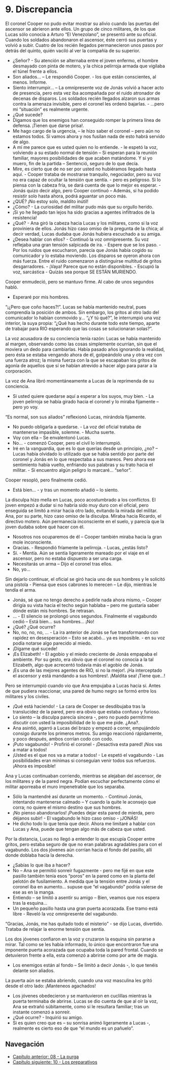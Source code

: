 # 9. Discrepancia

El coronel Cooper no pudo evitar mostrar su alivio cuando las puertas del ascensor se abrieron ante ellos. Un grupo de cinco militares, de los que Lucas sólo conocía a Arturo “El Venezolano”, se presentó ante su oficial. Cuando los soldados abandonaron el ascensor, éste cerró sus puertas y volvió a subir. Cuatro de los recién llegados permanecieron unos pasos por detrás del quinto, quién vaciló al ver la compañía de su superior.

- ¿Señor? - Su atención se alternaba entre el joven enfermo, el hombre desmayado con pinta de motero, y la chica pelirroja armada que vigilaba el túnel frente a ellos. 
- Son aliados... – Le respondió Cooper. - los que están conscientes, al menos. Informe.
- Siento interrumpir... – La omnipresente voz de Jonás volvió a hacer acto de presencia, pero esta vez iba acompañada por el ruido atronador de decenas de disparos. Los soldados  recién llegados alzaron sus armas contra la amenaza invisible, pero el coronel les ordenó bajarlas. - ...pero mi “situación” es realmente urgente.
- ¿Qué sucede?
- Digamos que los enemigos han conseguido romper la primera línea de defensa. ¡Tienen que darse prisa!.
- Me hago cargo de la urgencia, – le hizo saber el coronel – pero aún no estamos todos. Si vamos ahora y nos fusilan nada de esto habrá servido de algo.
- A mí me parece que es usted quien no lo entiende. - le espetó la voz, volviendo a su estado normal de tensión – Si esperan para la reunión familiar, mayores posibilidades de que acaben matándome. Y si yo muero, fin de la partida – Sentenció, seguro de lo que decía.
- Mire, es cierto que de no ser por usted no hubiéramos llegado hasta aquí. - Cooper trataba de mostrarse tranquilo, negociador, pero su voz no era capaz de ocultar la tensión que sentía. - pero es peligroso. Si lo piensa con la cabeza fría, se dará cuenta de que lo mejor es esperar. - Jonás quizo decir algo, pero Cooper continuó – Además, si ha podido resistir solo hasta ahora, podrá aguantar un poco más.
- ¿QUÉ? ¡No estoy solo, maldito inútil!
- ¿Cómo? - La curiosidad del militar pudo más que su orgullo herido.
- ¡Si yo he llegado tan lejos ha sido gracias a agentes infiltrados de la resistencia! 
- ¿Qué? - Ana giró la cabeza hacia Lucas y los militares, como si la voz proviniera de ellos. Jonás hizo caso omiso de la pregunta de la chica; al decir verdad, Lucas dudaba que Jonás hubiera escuchado a su amiga.
- ¿Desea hablar con ellos? - Continuó la voz omnipresente. Su voz reflejaba una gran tensión salpicada de ira. - Espere que se los paso. - Por los ruidos que escucharon, parecía que Jonás había cogido su comunicador y lo estaba moviendo. Los disparos se oyeron ahora con más fuerza. Entre el ruido comenzaron a distinguirse multitud de gritos desgarradores. - ¡Vaya! Parece que no están disponibles. - Escupió la voz, sarcástica - Quizás sea porque SE ESTÁN MURIENDO.

Cooper enmudeció, pero se mantuvo firme. Al cabo de unos segundos habló.

- Esperaré por mis hombres.

“¡¿Pero que coño haces?!”. Lucas se había mantenido neutral, pues comprendía la posición de ambos. Sin embargo, los gritos al otro lado del comunicador lo habían conmovido y... “¿Y tú qué?”, le interrumpió una voz interior, la suya propia: “¿Qué has hecho durante todo este tiempo, aparte de trabajar para RIO esperando que las cosas se solucionaran solas?”. 

La voz acusadora de su conciencia tenía razón: Lucas se había mantenido al margen, observando como las cosas simplemente ocurrían, sin que el moviera un dedo para cambiarlas. Había pasado años ignorando la realidad, pero ésta se estaba vengando ahora de él, golpeándolo una y otra vez con una fuerza atroz; la misma fuerza con la que se escapaban los gritos de agonía de aquellos que sí se habían atrevido a hacer algo para parar a la corporación.

La voz de Ana libró momentáneamente a Lucas de la reprimenda de su conciencia.

- Si usted quiere quedarse aquí a esperar a los suyos, muy bien. - La joven pelirroja se había girado hacia el coronel y lo miraba fijamente – pero yo voy.

“Es normal, son sus aliados” reflexionó Lucas, mirándola fijamente.

- No puedo obligarla a quedarse. - La voz del oficial trataba de mantenerse impasible, solemne. - Mucha suerte.
- Voy con ella – Se envalentonó Lucas.
- No... - comenzó Cooper, pero el civil lo interrumpió.
- Iré en la vanguardia, que es lo que querías desde un principio, ¿no? – Lucas había olvidado lo utilizado que se había sentido por parte del coronel y Jonás en lo que respectaba a sus mareos. Pero ahora ese sentimiento había vuelto, enfriando sus palabras y su trato hacia el militar. - Si encuentro algún peligro lo marcaré... “señor”.

Cooper resopló, pero finalmente cedió.

- Está bien... - y tras un momento añadió – lo siento.

La disculpa hizo mella en Lucas, poco acostumbrado a los conflictos. El joven empezó a dudar si no habría sido muy duro con el oficial, pero enseguida se limitó a mirar hacia otro lado, evitando la mirada del militar. Ana, por su parte, hizo caso omiso de la disculpa. Miraba hacia Ricardo, el directivo motero. Aún permanecía inconsciente en el suelo, y parecía que la joven dudaba sobre qué hacer con él.

- Nosotros nos ocuparemos de él – Cooper también miraba hacia la gran mole inconsciente.
- Gracias. - Respondió fríamente la pelirroja. - Lucas, ¿estás listo?
- Sí. - Mentía. Aún se sentía ligeramente mareado por el viaje en el ascensor, pero no estaba dispuesto a ser una carga.
-  Necesitarás un arma – Dijo el coronel tras ellos.
- No, yo...

Sin dejarlo continuar, el oficial se giró hacia uno de sus hombres y le solicitó una pistola - Piensa que esos cabrones lo merecen – Le dijo, mientras le tendía el arma.

- Jonás, sé que no tengo derecho a pedirle nada ahora mismo, – Cooper dirigía su vista hacia el techo según hablaba – pero me gustaría saber dónde están mis hombres. Se retrasan.
- … - El silencio se prolongó unos segundos. Finalmente el vagabundo cedió – Está bien... sus hombres... ¡No!
- ¿Qué? ¿Qué ocurre?
- No, no, no, no, … - La ira anterior de Jonás se fue transformando con rapidez en desesperación – Esto se acabó... ya es imposible. - en su voz podía notarse algo parecido al miedo.
- ¡Dígame qué sucede!
- ¡Es Elizabeth! - El agobio y el miedo creciente de Jonás empapaba el ambiente. Por su gesto, era obvio que el coronel no conocía a la tal Elizabeth, algo que acrecentó todavía más el agobio de Jonás.
- ¡Es una de las mejores agentes de RIO, si no la mejor!. ¡Ha interceptado el ascensor y está mandando a sus hombres!.
¡Maldita sea! ¡Tiene que...!

Pero se interrumpió cuando vio que Ana empujaba a Lucas hacia sí. Antes de que pudiera reaccionar, una pared de humo negro se formó entre los militares y los civiles.

- ¡Qué está haciendo! - La cara de Cooper se desdibujaba tras la translucidez de la pared, pero era obvio que estaba confuso y furioso.
- Lo siento – la disculpa parecía sincera -, pero no puedo permitirme discutir con usted la imposibilidad de lo que me pide. ¿Ana?.
- Ana asintió, agarró a Lucas del brazo y empezó a correr, empujándolo consigo durante los primeros metros. Su amigo reaccionó rápidamente, y poco después, ambos corrían codo con codo.
- ¡Puto vagabundo! - Profirió el coronel - ¡Desactiva esta pared! ¡Nos vas a matar a todos!
- ¡Usted es el que nos va a matar a todos! - Le espetó el vagabundo - Las posibilidades eran mínimas si conseguían venir todos sus refuerzos. ¡Ahora es imposible!

Ana y Lucas continuaban corriendo, mientras se alejaban del ascensor, de los militares y de la pared negra. Podían escuchar perfectamente cómo el militar aporreaba el muro impenetrable que los separaba.

- Sólo la mantendré así durante un momento. - Continuó Jonás, intentando mantenerse calmado – Y cuando la quite le aconsejo que corra; no quiere el mismo destino que sus hombres.
- ¡No pienso abandonarlos! ¡Puedes dejar esta pared de mierda, pero déjanos subir! - El vagabundo le hizo caso omiso - ¡JONÁS!
- He dicho todo lo que tenía que decir. Ahora me limitaré a hablar con Lucas y Ana, puede que tengan algo más de cabeza que usted.

Por la distancia, Lucas no llegó a entender lo que escupía Cooper entre gritos, pero estaba seguro de que no eran palabras agradables para con el vagabundo. Los dos jóvenes aún corrían hacia el fondo del pasillo, allí donde doblaba hacia la derecha.

- ¿Sabías lo que iba a hacer?
- No – Ana se permitió sonreír fugazmente - pero me fijé en que este pasillo también tenía esos “poros” en la pared como en la planta del pelotón de fusilamiento. A medida que la tensión entre Jonás y el coronel iba en aumento... supuse que “el vagabundo” podría valerse de ese as en la manga.
- Entiendo – se limitó a asentir su amigo – Bien, veamos que nos espera tras la esquina...
- Un pequeño pasillo hasta una gran puerta acorazada. Ese tramo está libre - Reveló la voz omnipresente del vagabundo.

“Gracias, Jonás, me has quitado todo el misterio” - se dijo Lucas, divertido. Trataba de relajar la enorme tensión que sentía.

Los dos jóvenes confiaron en la voz y cruzaron la esquina sin pararse a mirar. Tal como se les había informado, lo único que encontraron fue una imponente puerta acorazada que ocupaba toda la pared frontal. Cuando se detuvieron frente a ella, esta comenzó a abrirse como por arte de magia.

- Los enemigos están al fondo – Se limitó a decir Jonás -, lo que tenéis delante son aliados.

La puerta aún se estaba abriendo, cuando una voz masculina les gritó desde el otro lado:
¡Manteneos agachados!

- Los jóvenes obedecieron y se mantuvieron en cuclillas mientras la puerta terminaba de abrirse. Lucas se dio cuenta de que al oír la voz, Ana se extrañó súbitamente, como si le resultara familiar; tras un instante comenzó a sonreír.
- ¿Qué ocurre? - Inquirió su amigo.
- Si es quien creo que es – su sonrisa animó ligeramente a Lucas -, realmente es cierto eso de que “el mundo es un pañuelo”.


## Navegación

- [Capítulo anterior: 08 - La purga](c08_la-purga.md)
- [Capítulo siguiente: 10 - Los preparativos](c10_los-preparativos.md)

